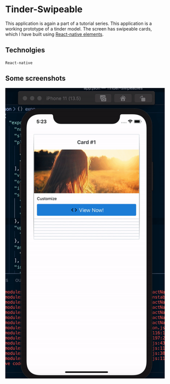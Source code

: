 # Tinder-Swipeable
This application is again a part of a tutorial series. This application is a working prototype of a tinder model. The screen has swipeable cards, which I have built using [React-native elements](https://react-native-elements.github.io/react-native-elements/docs/overview.html). 

## Technolgies
`React-native`

## Some screenshots
![Output sample](https://github.com/ripu23/Tinder-Swipeable/blob/master/demo.gif)
